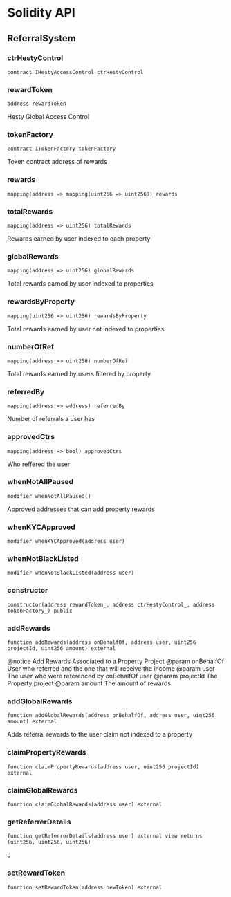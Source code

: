 # Solidity API

## ReferralSystem

### ctrHestyControl

```solidity
contract IHestyAccessControl ctrHestyControl
```

### rewardToken

```solidity
address rewardToken
```

Hesty Global Access Control

### tokenFactory

```solidity
contract ITokenFactory tokenFactory
```

Token contract address of rewards

### rewards

```solidity
mapping(address => mapping(uint256 => uint256)) rewards
```

### totalRewards

```solidity
mapping(address => uint256) totalRewards
```

Rewards earned by user indexed to each property

### globalRewards

```solidity
mapping(address => uint256) globalRewards
```

Total rewards earned by user indexed to properties

### rewardsByProperty

```solidity
mapping(uint256 => uint256) rewardsByProperty
```

Total rewards earned by user not indexed to properties

### numberOfRef

```solidity
mapping(address => uint256) numberOfRef
```

Total rewards earned by users filtered by property

### referredBy

```solidity
mapping(address => address) referredBy
```

Number of referrals a user has

### approvedCtrs

```solidity
mapping(address => bool) approvedCtrs
```

Who reffered the user

### whenNotAllPaused

```solidity
modifier whenNotAllPaused()
```

Approved addresses that can add property rewards

### whenKYCApproved

```solidity
modifier whenKYCApproved(address user)
```

### whenNotBlackListed

```solidity
modifier whenNotBlackListed(address user)
```

### constructor

```solidity
constructor(address rewardToken_, address ctrHestyControl_, address tokenFactory_) public
```

### addRewards

```solidity
function addRewards(address onBehalfOf, address user, uint256 projectId, uint256 amount) external
```

@notice Add Rewards Associated to a Property Project
  @param onBehalfOf User who referred and the one that will receive the income
  @param user The user who were referenced by onBehalfOf user
  @param projectId The Property project
  @param amount The amount of rewards

### addGlobalRewards

```solidity
function addGlobalRewards(address onBehalfOf, address user, uint256 amount) external
```

Adds referral rewards to the user claim not indexed to a property

### claimPropertyRewards

```solidity
function claimPropertyRewards(address user, uint256 projectId) external
```

### claimGlobalRewards

```solidity
function claimGlobalRewards(address user) external
```

### getReferrerDetails

```solidity
function getReferrerDetails(address user) external view returns (uint256, uint256, uint256)
```

J

### setRewardToken

```solidity
function setRewardToken(address newToken) external
```

